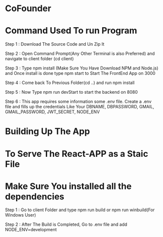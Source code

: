 # CoFounder

# Command Used To run Program

Step 1 :
  Download The Source Code and Un Zip It
  
Step 2 : 
  Open Command Prompt(Any Other Terminal is also Preferred) and navigate to client folder (cd client)
  
Step 3 :
  Type  npm install (Make Sure You Have Download NPM and Node.js) 
  and Once install is done type  npm start to Start The FrontEnd App on 3000
  
Step 4 :
  Come back To Previous Folder(cd ..) and run npm install
  
Step 5 :
   Now Type npm run devStart to start the backend on 8080
   
Step 6 :
  This app requires some information some .env file. Create a .env file and fills up the credentials Like Your DBNAME, DBPASSWORD, GMAIL, GMAIL_PASSWORD, JWT_SECRET, NODE_ENV
   
# Building Up The App

# To Serve The React-APP as a Staic File 

# Make Sure You installed all the dependencies

Step 1 :
  Go to client Folder and type npm run build or npm run winbuild(For Windows User)
  
Step 2 :
  After The Build is Completed, Go to .env file and add NODE_ENV=development

